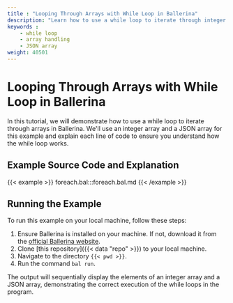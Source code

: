 ```yaml
---
title : "Looping Through Arrays with While Loop in Ballerina"
description: "Learn how to use a while loop to iterate through integer and JSON arrays in Ballerina."
keywords :
    - while loop
    - array handling
    - JSON array
weight: 40501
---
```


# Looping Through Arrays with While Loop in Ballerina

In this tutorial, we will demonstrate how to use a while loop to iterate through arrays in Ballerina. We'll use an integer array and a JSON array for this example and explain each line of code to ensure you understand how the while loop works.


## Example Source Code and Explanation

{{< example >}}
foreach.bal:::foreach.bal.md
{{< /example >}}

## Running the Example

To run this example on your local machine, follow these steps:

1. Ensure Ballerina is installed on your machine. If not, download it from the [official Ballerina website](https://ballerina.io).
2. Clone [this repository]({{< data "repo" >}}) to your local machine.
3. Navigate to the directory `{{< pwd >}}`.
4. Run the command `bal run`. 

The output will sequentially display the elements of an integer array and a JSON array, demonstrating the correct execution of the while loops in the program.
